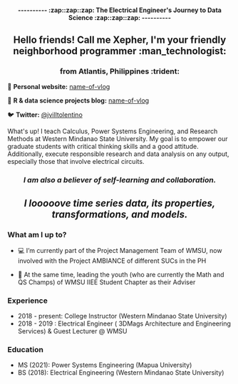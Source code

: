 <h4 align="center"> ---------- :zap::zap::zap: The Electrical Engineer's Journey to Data Science :zap::zap::zap: ---------- </h4>

<h2 align="center"> Hello friends! Call me Xepher, I'm your friendly neighborhood programmer :man_technologist:  </h2>
<h3 align="center">  from Atlantis, Philippines :trident: </h3>

📝 **Personal website:** [name-of-vlog](https://link)

🎨 **R & data science projects blog:** [name-of-vlog](https://link)

🐦 **Twitter:** [@jvilltolentino](https://twitter.com/jvilltolentino)
 

What's up! I teach Calculus, Power Systems Engineering, and Research Methods at Western Mindanao State University. My goal is to empower our graduate students with critical thinking skills and a good attitude. Additionally, execute responsible research and data analysis on any output, especially those that involve electrical circuits. 

*<h3 align="center">I am also a believer of self-learning and collaboration. </h3>*
 
*<h2 align="center">I looooove time series data, its properties, transformations, and models.</h2>*

### What am I up to? 

- :computer: I’m currently part of the Project Management Team of WMSU, now involved with the Project AMBIANCE of different SUCs in the PH

- :crossed_fingers: At the same time, leading the youth (who are currently the Math and QS Champs) of WMSU IIEE Student Chapter  as their Adviser
  
### Experience

- 2018 - present: College Instructor (Western Mindanao State University)
- 2018 - 2019 : Electrical Engineer ( 3DMags Architecture and Engineering Services) & Guest Lecturer @ WMSU


### Education

- MS (2021): Power Systems Engineering (Mapua University)
- BS (2018): Electrical Engineering (Western Mindanao State University)


<!--
**allisonhorst/allisonhorst** is a ✨ _special_ ✨ repository because its `README.md` (this file) appears on your GitHub profile.

Here are some ideas to get you started:


- 👯 I’m looking to collaborate on ...
- 🤔 I’m looking for help with ...
- 💬 Ask me about ...
- 📫 How to reach me: ...
- 

-->
